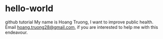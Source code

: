 # hello-world
github tutorial
My name is Hoang Truong, I want to improve public health.
Email hoang.truong28@gmail.com, if you are interested to help me with this endeavour. 
